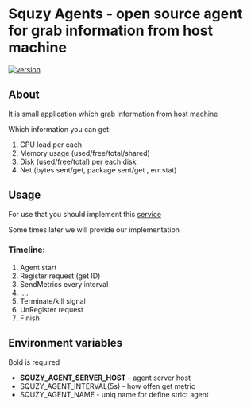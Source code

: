 # Squzy Agents - open source agent for grab information from host machine

[![version](https://img.shields.io/github/v/release/squzy/squzy.svg)](https://github.com/squzy/squzy)

## About

It is small application which grab information from host machine

Which information you can get:
1. CPU load per each
2. Memory usage (used/free/total/shared)
3. Disk (used/free/total) per each disk
4. Net (bytes sent/get, package sent/get , err stat)

## Usage

For use that you should implement this [service](https://github.com/squzy/squzy_proto/blob/develop/proto/v1/squzy_agent_server.proto#L10)

Some times later we will provide our implementation

### Timeline:

1. Agent start
2. Register request (get ID)
3. SendMetrics every interval
4. ....
5. Terminate/kill signal
6. UnRegister request
7. Finish


## Environment variables

Bold is required

- **SQUZY_AGENT_SERVER_HOST** - agent server host
- SQUZY_AGENT_INTERVAL(5s) - how offen get metric
- SQUZY_AGENT_NAME - uniq name for define strict agent

